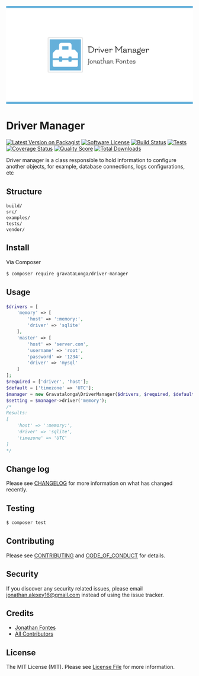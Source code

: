 ![Driver Manager](DriverManager.jpg)  

# Driver Manager


[![Latest Version on Packagist][ico-version]][link-packagist]
[![Software License][ico-license]](LICENSE.md)
[![Build Status][ico-travis]][link-travis]
[![Tests](https://github.com/gravataLonga/driver-manager/actions/workflows/run-tests.yml/badge.svg)](https://github.com/gravataLonga/driver-manager/actions/workflows/run-tests.yml)
[![Coverage Status][ico-scrutinizer]][link-scrutinizer]
[![Quality Score][ico-code-quality]][link-code-quality]
[![Total Downloads][ico-downloads]][link-downloads]

Driver manager is a class responsible to hold information to configure another objects, for example, database connections, logs configurations, etc

## Structure

```     
build/
src/
examples/
tests/
vendor/
```

## Install

Via Composer

``` bash
$ composer require gravataLonga/driver-manager
```

## Usage

``` php
$drivers = [
    'memory' => [
        'host' => ':memory:',
        'driver' => 'sqlite'
    ],
    'master' => [
        'host' => 'server.com',
        'username' => 'root',
        'password' => '1234',
        'driver' => 'mysql'
    ]
];
$required = ['driver', 'host'];
$default = ['timezone' => 'UTC'];
$manager = new Gravatalonga\DriverManager($drivers, $required, $default);
$setting = $manager->driver('memory');
/*
Results:  
[
    'host' => ':memory:',
    'driver' => 'sqlite',
    'timezone' => 'UTC'
]
*/
```

## Change log

Please see [CHANGELOG](CHANGELOG.md) for more information on what has changed recently.

## Testing

``` bash
$ composer test
```

## Contributing

Please see [CONTRIBUTING](.github/CONTRIBUTING.md) and [CODE_OF_CONDUCT](CODE_OF_CONDUCT.md) for details.

## Security

If you discover any security related issues, please email jonathan.alexey16@gmail.com instead of using the issue tracker.

## Credits

- [Jonathan Fontes][link-author]
- [All Contributors][link-contributors]

## License

The MIT License (MIT). Please see [License File](LICENSE.md) for more information.

[ico-version]: https://img.shields.io/packagist/v/gravataLonga/driver-manager.svg?style=flat-square
[ico-license]: https://img.shields.io/badge/license-MIT-brightgreen.svg?style=flat-square
[ico-travis]: https://img.shields.io/travis/gravataLonga/driver-manager/master.svg?style=flat-square
[ico-scrutinizer]: https://img.shields.io/scrutinizer/coverage/g/gravataLonga/driver-manager.svg?style=flat-square
[ico-code-quality]: https://img.shields.io/scrutinizer/g/gravataLonga/driver-manager.svg?style=flat-square
[ico-downloads]: https://img.shields.io/packagist/dt/gravataLonga/driver-manager.svg?style=flat-square

[link-packagist]: https://packagist.org/packages/gravataLonga/driver-manager
[link-travis]: https://travis-ci.org/gravataLonga/driver-manager
[link-scrutinizer]: https://scrutinizer-ci.com/g/gravataLonga/driver-manager/code-structure
[link-code-quality]: https://scrutinizer-ci.com/g/gravataLonga/driver-manager
[link-downloads]: https://packagist.org/packages/gravataLonga/driver-manager
[link-author]: https://github.com/gravataLonga
[link-contributors]: ../../contributors
